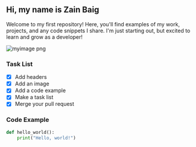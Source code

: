 ## Hi, my name is Zain Baig

Welcome to my first repository! Here, you'll find examples of my work, projects, and any code snippets I share. I'm just starting out, but excited to learn and grow as a developer!


![myimage png](https://github.com/user-attachments/assets/03b1ebdf-2438-44a5-b18f-830709414489)

### Task List

- [x] Add headers
- [x] Add an image
- [x] Add a code example
- [x] Make a task list
- [x] Merge your pull request

### Code Example

```python
def hello_world():
    print("Hello, world!")

